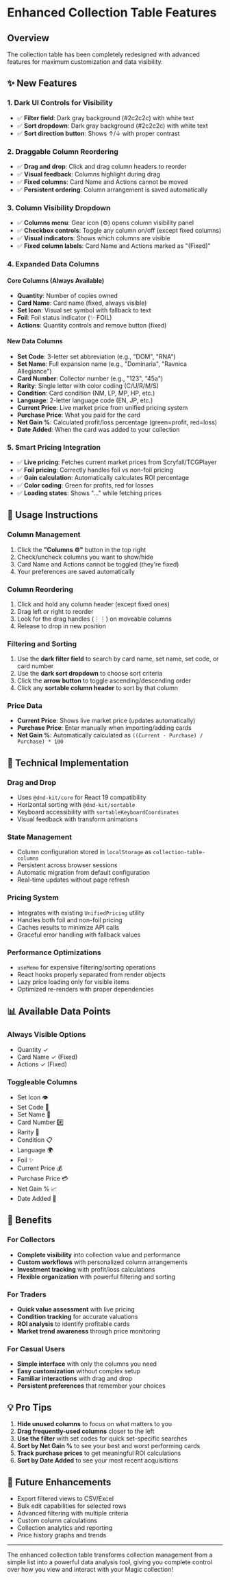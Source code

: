 # Enhanced Collection Table Features

## Overview

The collection table has been completely redesigned with advanced features for maximum customization and data visibility.

## ✨ New Features

### 1. **Dark UI Controls for Visibility** 
- ✅ **Filter field**: Dark gray background (#2c2c2c) with white text
- ✅ **Sort dropdown**: Dark gray background (#2c2c2c) with white text  
- ✅ **Sort direction button**: Shows ↑/↓ with proper contrast

### 2. **Draggable Column Reordering** 
- ✅ **Drag and drop**: Click and drag column headers to reorder
- ✅ **Visual feedback**: Columns highlight during drag
- ✅ **Fixed columns**: Card Name and Actions cannot be moved
- ✅ **Persistent ordering**: Column arrangement is saved automatically

### 3. **Column Visibility Dropdown** 
- ✅ **Columns menu**: Gear icon (⚙️) opens column visibility panel
- ✅ **Checkbox controls**: Toggle any column on/off (except fixed columns)
- ✅ **Visual indicators**: Shows which columns are visible
- ✅ **Fixed column labels**: Card Name and Actions marked as "(Fixed)"

### 4. **Expanded Data Columns**

#### **Core Columns (Always Available)**
- **Quantity**: Number of copies owned
- **Card Name**: Card name (fixed, always visible)
- **Set Icon**: Visual set symbol with fallback to text
- **Foil**: Foil status indicator (✨ FOIL)
- **Actions**: Quantity controls and remove button (fixed)

#### **New Data Columns**
- **Set Code**: 3-letter set abbreviation (e.g., "DOM", "RNA")
- **Set Name**: Full expansion name (e.g., "Dominaria", "Ravnica Allegiance")  
- **Card Number**: Collector number (e.g., "123", "45a")
- **Rarity**: Single letter with color coding (C/U/R/M/S)
- **Condition**: Card condition (NM, LP, MP, HP, etc.)
- **Language**: 2-letter language code (EN, JP, etc.)
- **Current Price**: Live market price from unified pricing system
- **Purchase Price**: What you paid for the card
- **Net Gain %**: Calculated profit/loss percentage (green=profit, red=loss)
- **Date Added**: When the card was added to your collection

### 5. **Smart Pricing Integration**
- ✅ **Live pricing**: Fetches current market prices from Scryfall/TCGPlayer
- ✅ **Foil pricing**: Correctly handles foil vs non-foil pricing
- ✅ **Gain calculation**: Automatically calculates ROI percentage
- ✅ **Color coding**: Green for profits, red for losses
- ✅ **Loading states**: Shows "..." while fetching prices

## 🎯 Usage Instructions

### **Column Management**
1. Click the **"Columns ⚙️"** button in the top right
2. Check/uncheck columns you want to show/hide
3. Card Name and Actions cannot be toggled (they're fixed)
4. Your preferences are saved automatically

### **Column Reordering**
1. Click and hold any column header (except fixed ones)
2. Drag left or right to reorder
3. Look for the drag handles (⋮⋮) on moveable columns
4. Release to drop in new position

### **Filtering and Sorting**
1. Use the **dark filter field** to search by card name, set name, set code, or card number
2. Use the **dark sort dropdown** to choose sort criteria
3. Click the **arrow button** to toggle ascending/descending order
4. Click any **sortable column header** to sort by that column

### **Price Data**
- **Current Price**: Shows live market price (updates automatically)
- **Purchase Price**: Enter manually when importing/adding cards
- **Net Gain %**: Automatically calculated as `((Current - Purchase) / Purchase) * 100`

## 🔧 Technical Implementation

### **Drag and Drop**
- Uses `@dnd-kit/core` for React 19 compatibility
- Horizontal sorting with `@dnd-kit/sortable`
- Keyboard accessibility with `sortableKeyboardCoordinates`
- Visual feedback with transform animations

### **State Management**
- Column configuration stored in `localStorage` as `collection-table-columns`
- Persistent across browser sessions
- Automatic migration from default configuration
- Real-time updates without page refresh

### **Pricing System**
- Integrates with existing `UnifiedPricing` utility
- Handles both foil and non-foil pricing
- Caches results to minimize API calls
- Graceful error handling with fallback values

### **Performance Optimizations**
- `useMemo` for expensive filtering/sorting operations
- React hooks properly separated from render objects
- Lazy price loading only for visible items
- Optimized re-renders with proper dependencies

## 📊 Available Data Points

### **Always Visible Options**
- Quantity ✓
- Card Name ✓ (Fixed)
- Actions ✓ (Fixed)

### **Toggleable Columns**
- Set Icon 👁️
- Set Code 📝
- Set Name 📝  
- Card Number #️⃣
- Rarity 💎
- Condition 📋
- Language 🌍
- Foil ✨
- Current Price 💰
- Purchase Price 💳
- Net Gain % 📈
- Date Added 📅

## 🚀 Benefits

### **For Collectors**
- **Complete visibility** into collection value and performance
- **Custom workflows** with personalized column arrangements  
- **Investment tracking** with profit/loss calculations
- **Flexible organization** with powerful filtering and sorting

### **For Traders**
- **Quick value assessment** with live pricing
- **Condition tracking** for accurate valuations
- **ROI analysis** to identify profitable cards
- **Market trend awareness** through price monitoring

### **For Casual Users**
- **Simple interface** with only the columns you need
- **Easy customization** without complex setup
- **Familiar interactions** with drag and drop
- **Persistent preferences** that remember your choices

## 💡 Pro Tips

1. **Hide unused columns** to focus on what matters to you
2. **Drag frequently-used columns** closer to the left
3. **Use the filter** with set codes for quick set-specific searches  
4. **Sort by Net Gain %** to see your best and worst performing cards
5. **Track purchase prices** to get meaningful ROI calculations
6. **Sort by Date Added** to see your most recent acquisitions

## 🔮 Future Enhancements

- Export filtered views to CSV/Excel
- Bulk edit capabilities for selected rows
- Advanced filtering with multiple criteria
- Custom column calculations
- Collection analytics and reporting
- Price history graphs and trends

---

The enhanced collection table transforms collection management from a simple list into a powerful data analysis tool, giving you complete control over how you view and interact with your Magic collection!